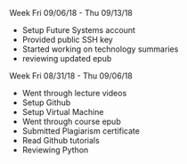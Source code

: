 Week Fri 09/06/18 - Thu 09/13/18

- Setup Future Systems account
- Provided public SSH key
- Started working on technology summaries
- reviewing updated epub

Week Fri 08/31/18 - Thu 09/06/18 

- Went through lecture videos
- Setup Github
- Setup Virtual Machine
- Went through course epub
- Submitted Plagiarism certificate
- Read Github tutorials
- Reviewing Python
